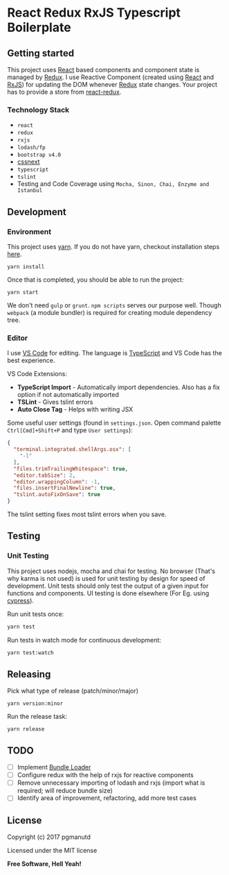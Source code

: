 # React Redux RxJS Typescript Boilerplate

## Getting started

This project uses [React](https://facebook.github.io/react/) based components and component state is managed by [Redux](http://redux.js.org/). I use Reactive Component (created using [React](https://facebook.github.io/react/) and [RxJS](http://reactivex.io/rxjs/)) for updating the DOM whenever [Redux](http://redux.js.org/) state changes. Your project has to provide a store from [react-redux](https://github.com/reactjs/react-redux).

### Technology Stack
* ```react```
* ```redux```
* ```rxjs```
* ```lodash/fp```
* ```bootstrap v4.0```
* [cssnext](http://cssnext.io/)
* ```typescript```
* ```tslint```
* Testing and Code Coverage using ```Mocha, Sinon, Chai, Enzyme and Istanbul```

## Development

### Environment
This project uses [yarn](https://yarnpkg.com/). If you do not have yarn, checkout installation steps [here](https://yarnpkg.com/en/docs/install).

```
yarn install
```

Once that is completed, you should be able to run the project:

```
yarn start
```

We don't need ```gulp``` or ```grunt```. ```npm scripts``` serves our purpose well. Though ```webpack``` (a module bundler) is required for creating module dependency tree.

### Editor
I use [VS Code](https://code.visualstudio.com/) for editing. The language is [TypeScript](https://www.typescriptlang.org/) and VS Code has the best experience.

VS Code Extensions:
* **TypeScript Import** - Automatically import dependencies. Also has a fix option if not automatically imported
* **TSLint** - Gives tslint errors
* **Auto Close Tag** - Helps with writing JSX

Some useful user settings (found in `settings.json`. Open command palette `Ctrl[Cmd]+Shift+P` and type `User settings`):
```json
{
  "terminal.integrated.shellArgs.osx": [
    "-l"
  ],
  "files.trimTrailingWhitespace": true,
  "editor.tabSize": 2,
  "editor.wrappingColumn": -1,
  "files.insertFinalNewline": true,
  "tslint.autoFixOnSave": true
}
```

The tslint setting fixes most tslint errors when you save.

## Testing

### Unit Testing
This project uses nodejs, mocha and chai for testing. No browser (That's why karma is not used) is used for unit testing by design for speed of development. Unit tests should only test the output of a given input for functions and components. UI testing is done elsewhere (For Eg. using [cypress](https://www.cypress.io)).

Run unit tests once:
```bash
yarn test
```

Run tests in watch mode for continuous development:
```bash
yarn test:watch
```

## Releasing
Pick what type of release (patch/minor/major)

```
yarn version:minor
```

Run the release task:

```
yarn release
```

## TODO

- [ ] Implement [Bundle Loader](https://github.com/ReactTraining/react-router/blob/master/packages/react-router-dom/docs/guides/code-splitting.md)
- [ ] Configure redux with the help of rxjs for reactive components
- [ ] Remove unnecessary importing of lodash and rxjs (import what is required; will reduce bundle size)
- [ ] Identify area of improvement, refactoring, add more test cases

## License

Copyright (c) 2017 pgmanutd

Licensed under the MIT license


**Free Software, Hell Yeah!**

